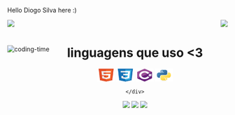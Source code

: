 Hello Diogo Silva here :)

<div>
  
  <img  height="200em" src="https://github-readme-stats.vercel.app/api?username=s7lva&show_icons=true&theme=great-gatsby&include_all_commits=true&count_private=true"/>
  <img align="right" height="200em" src="https://github-readme-stats.vercel.app/api/top-langs/?username=s7lva&layout=compact&langs_count=16&theme=great-gatsby"/>
</div>
<pt>

<div  align="center"> 
  <div style="display: inline_block"><pt>
    <img align="left" height="250" alt="coding-time" src="code.gif">
    <h1 align="center"> linguagens que uso <3</h1>
    <img align="center" height="30" width="40" alt="html-icon" src="https://raw.githubusercontent.com/devicons/devicon/master/icons/html5/html5-original.svg">
      <img align="center" alt="Rafa-CSS" height="30" width="40" src="https://raw.githubusercontent.com/devicons/devicon/master/icons/css3/css3-original.svg">
      <img align="center" alt="Rafa-Csharp" height="30" width="40" src="https://raw.githubusercontent.com/devicons/devicon/master/icons/csharp/csharp-original.svg">
       <img align="center" alt="Rafa-Python" height="30" width="40" src="https://raw.githubusercontent.com/devicons/devicon/master/icons/python/python-original.svg">
     </div>
      
    </div>
 <a href="https://discord.com/channels/@me" target="_blank"><img src="https://img.shields.io/badge/Discord-7289DA?style=for-the-badge&logo=discord&logoColor=white" target="_blank"></a> 
  <a href = "ds3455578@gmail.com"><img src="https://img.shields.io/badge/-Gmail-%23333?style=for-the-badge&logo=gmail&logoColor=white" target="_blank"></a>
  <a href="https://www.reddit.com/user/AggravatingUsual7624" target="_blank"><img src="https://img.shields.io/badge/-reddit-%230077B5?style=for-the-badge&logo=reddit&logoColor=white" target="_blank"></a> 
  </div>

